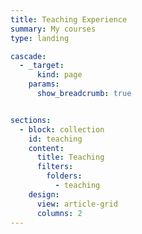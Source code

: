 ```yaml
---
title: Teaching Experience
summary: My courses
type: landing

cascade:
  - _target:
      kind: page
    params:
      show_breadcrumb: true


sections:
  - block: collection
    id: teaching
    content:
      title: Teaching
      filters:
        folders:
          - teaching
    design:
      view: article-grid
      columns: 2
---
```

